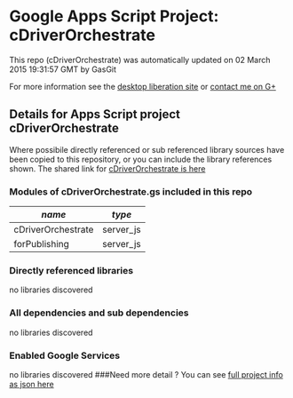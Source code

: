 # Google Apps Script Project: cDriverOrchestrate
This repo (cDriverOrchestrate) was automatically updated on 02 March 2015 19:31:57 GMT by GasGit

For more information see the [desktop liberation site](http://ramblings.mcpher.com/Home/excelquirks/drivesdk/gettinggithubready "desktop liberation") or [contact me on G+](https://plus.google.com/+BruceMcpherson "Bruce McPherson - GDE")
## Details for Apps Script project cDriverOrchestrate
Where possibile directly referenced or sub referenced library sources have been copied to this repository, or you can include the library references shown. 
The shared link for [cDriverOrchestrate is here](https://script.google.com/d/1flLc9GTC-0sQKv09zKfmxi7Mb8s32W3tEbW7bj1gmv5hKQFm0FlOBVT6/edit?usp=sharing "open in the GAS IDE")

### Modules of cDriverOrchestrate.gs included in this repo
*name*|*type*
--- | --- 
cDriverOrchestrate| server_js
forPublishing| server_js
### Directly referenced libraries
no libraries discovered
### All dependencies and sub dependencies
no libraries discovered
### Enabled Google Services
no libraries discovered
###Need more detail ?
You can see [full project info as json here](info.json)

